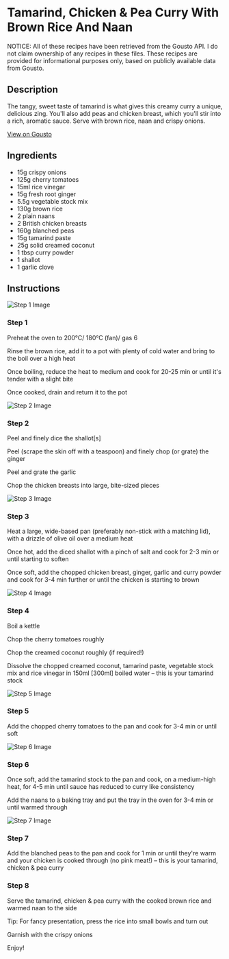 # Tamarind, Chicken & Pea Curry With Brown Rice And Naan

NOTICE: All of these recipes have been retrieved from the Gousto API. I do not claim ownership of any recipes in these files. These recipes are provided for informational purposes only, based on publicly available data from Gousto.

## Description

The tangy, sweet taste of tamarind is what gives this creamy curry a unique, delicious zing. You'll also add peas and chicken breast, which you'll stir into a rich, aromatic sauce. Serve with brown rice, naan and crispy onions. 

[View on Gousto](https://www.gousto.co.uk/recipes/cookbook/tamarind-chicken-pea-curry-with-brown-rice-and-naan)

## Ingredients

- 15g crispy onions
- 125g cherry tomatoes
- 15ml rice vinegar
- 15g fresh root ginger
- 5.5g vegetable stock mix
- 130g brown rice
- 2 plain naans
- 2 British chicken breasts
- 160g blanched peas
- 15g tamarind paste
- 25g solid creamed coconut
- 1 tbsp curry powder
- 1 shallot
- 1 garlic clove

## Instructions

![Step 1 Image](https://production-media.gousto.co.uk/cms/recipe-step-image/Step-1-1633002273825-x200.jpg)

### Step 1

Preheat the oven to 200°C/ 180°C (fan)/ gas 6

Rinse the brown rice, add it to a pot with plenty of cold water and bring to the boil over a high heat

Once boiling, reduce the heat to medium and cook for 20-25 min or until it's tender with a slight bite

Once cooked, drain and return it to the pot

![Step 2 Image](https://production-media.gousto.co.uk/cms/recipe-step-image/step-2-1633002289689-x200.jpg)

### Step 2

Peel and finely dice the shallot<span class="text-danger">[s]</span>

Peel (scrape the skin off with a teaspoon) and finely chop (or grate) the ginger

Peel and grate the garlic

Chop the chicken breasts into large, bite-sized pieces

![Step 3 Image](https://production-media.gousto.co.uk/cms/recipe-step-image/step-3-1633002296041-x200.jpg)

### Step 3

Heat a large, wide-based pan (preferably non-stick with a matching lid), with a drizzle of olive oil over a medium heat

Once hot, add the diced shallot with a pinch of salt and cook for 2-3 min or until starting to soften

Once soft, add the chopped chicken breast, ginger, garlic and curry powder and cook for 3-4 min further or until the chicken is starting to brown

![Step 4 Image](https://production-media.gousto.co.uk/cms/recipe-step-image/Step-4-1633002302488-x200.jpg)

### Step 4

Boil a kettle

Chop the cherry tomatoes roughly

Chop the creamed coconut roughly (if required!)

Dissolve the chopped creamed coconut, tamarind paste, vegetable stock mix and rice vinegar in 150ml <span class="text-danger">[300ml]</span> boiled water – this is your tamarind stock

![Step 5 Image](https://production-media.gousto.co.uk/cms/recipe-step-image/step-5-1633002307212-x200.jpg)

### Step 5

Add the chopped cherry tomatoes to the pan and cook for 3-4 min or until soft

![Step 6 Image](https://production-media.gousto.co.uk/cms/recipe-step-image/Plain-naan-on-a-baking-tray-1633002369923-x200.jpg)

### Step 6

Once soft, add the tamarind stock to the pan and cook, on a medium-high heat, for 4-5 min until sauce has reduced to curry like consistency

Add the naans to a baking tray and put the tray in the oven for 3-4 min or until warmed through

![Step 7 Image](https://production-media.gousto.co.uk/cms/recipe-step-image/step-7-1633002319168-x200.jpg)

### Step 7

Add the blanched peas to the pan and cook for 1 min or until they're warm  and your chicken is cooked through (no pink meat!) – this is your tamarind, chicken & pea curry

### Step 8

Serve the tamarind, chicken & pea curry with the cooked brown rice and warmed naan to the side

Tip: For fancy presentation, press the rice into small bowls and turn out

Garnish with the crispy onions

Enjoy!


